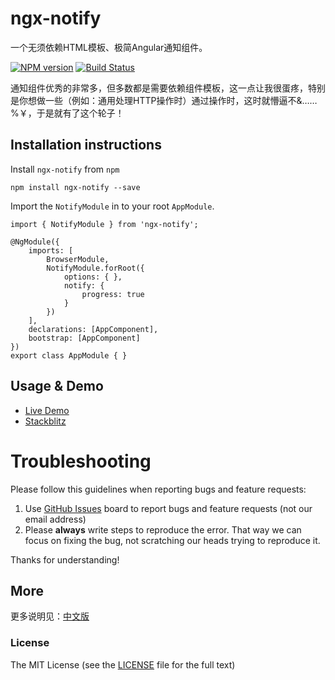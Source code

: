 # ngx-notify
一个无须依赖HTML模板、极简Angular通知组件。

[![NPM version](https://img.shields.io/npm/v/ngx-notify.svg)](https://www.npmjs.com/package/ngx-notify)
[![Build Status](https://travis-ci.org/cipchk/ngx-notify.svg?branch=master)](https://travis-ci.org/cipchk/ngx-notify)

通知组件优秀的非常多，但多数都是需要依赖组件模板，这一点让我很蛋疼，特别是你想做一些（例如：通用处理HTTP操作时）通过操作时，这时就懵逼不&……%￥，于是就有了这个轮子！

## Installation instructions

Install `ngx-notify` from `npm`

```
npm install ngx-notify --save
```

Import the `NotifyModule` in to your root `AppModule`.

```
import { NotifyModule } from 'ngx-notify';

@NgModule({
    imports: [
        BrowserModule,
        NotifyModule.forRoot({
            options: { },
            notify: {
                progress: true
            }
        })
    ],
    declarations: [AppComponent],
    bootstrap: [AppComponent]
})
export class AppModule { }
```

## Usage & Demo

- [Live Demo](https://cipchk.github.io/ngx-notify/)
- [Stackblitz](https://stackblitz.com/edit/ngx-notify)

# Troubleshooting

Please follow this guidelines when reporting bugs and feature requests:

1. Use [GitHub Issues](https://github.com/cipchk/ngx-notify/issues) board to report bugs and feature requests (not our email address)
2. Please **always** write steps to reproduce the error. That way we can focus on fixing the bug, not scratching our heads trying to reproduce it.

Thanks for understanding!

## More

更多说明见：[中文版](https://github.com/cipchk/ngx-notify/blob/master/README-CN.md)

### License

The MIT License (see the [LICENSE](https://github.com/cipchk/ngx-notify/blob/master/LICENSE) file for the full text)
